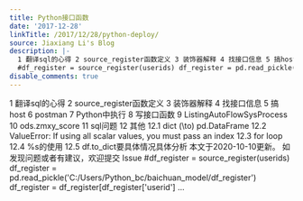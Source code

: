 ```yaml
---
title: Python接口函数
date: '2017-12-28'
linkTitle: /2017/12/28/python-deploy/
source: Jiaxiang Li's Blog
description: |-
  1 翻译sql的心得 2 source_register函数定义 3 装饰器解释 4 找接口信息 5 搞host 6 postman 7 Python中执行 8 写接口函数 9 ListingAutoFlowSysProcess 10 ods.zmxy_score 11 sql问题 12 其他 12.1 dict \(\to\) pd.DataFrame 12.2 ValueError: If using all scalar values, you must pass an index 12.3 for loop 12.4 %s的使用 12.5 df.to_dict要具体情况具体分析 本文于2020-10-10更新。 如发现问题或者有建议，欢迎提交 Issue
  #df_register = source_register(userids) df_register = pd.read_pickle(&#39;C:/Users/Python_bc/baichuan_model/df_register&#39;) df_register = df_register[df_register[&#39;userid&#39;] ...
disable_comments: true
---
```

1 翻译sql的心得 2 source_register函数定义 3 装饰器解释 4 找接口信息 5 搞host 6 postman 7 Python中执行 8 写接口函数 9 ListingAutoFlowSysProcess 10 ods.zmxy_score 11 sql问题 12 其他 12.1 dict \(\to\) pd.DataFrame 12.2 ValueError: If using all scalar values, you must pass an index 12.3 for loop 12.4 %s的使用 12.5 df.to_dict要具体情况具体分析 本文于2020-10-10更新。 如发现问题或者有建议，欢迎提交 Issue
#df_register = source_register(userids) df_register = pd.read_pickle(&#39;C:/Users/Python_bc/baichuan_model/df_register&#39;) df_register = df_register[df_register[&#39;userid&#39;] ...